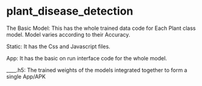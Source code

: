 # plant_disease_detection

The  Basic Model:
This has the whole trained data code for Each Plant class model. Model varies according to their Accuracy.

Static:
It has the Css and Javascript files.

App:
It has the basic on run interface code for the whole model.

____.h5:
The trained weights of the models integrated together to form a single App/APK
